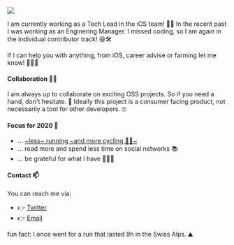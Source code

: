 ![](https://github-readme-stats.vercel.app/api?username=ruiaaperes&count_private=true&show_icons=true&theme=dracula)

I am currently working as a Tech Lead in the iOS team! 🍎👋 In the recent past I was working as an Enginering Manager. I missed coding, so I am again in the individual contributor track! 😄🛠

If I can help you with anything, from iOS, career advise or farming let me know! 👨‍🌾🥕 

#### Collaboration 👯‍♀️

I am always up to collaborate on exciting OSS projects. So if you need a hand, don't hesitate. 🚀 Ideally this project is a consumer facing product, not necessarily a tool for other developers. 🙄

#### Focus for 2020 👀

- ... [~less~ running ~and more cycling 🚴‍♀️~](https://www.strava.com/athletes/2273168) 
- ... read more and spend less time on social networks 📚
- ... be grateful for what I have 👨‍👩‍👦

#### Contact 📫

You can reach me via:

* 👉 [Twitter](https://twitter.com/peres)
* 👉 [Email](mailto:peres@hey.com)


fun fact: I once went for a run that lasted 9h in the Swiss Alps. ⛰

